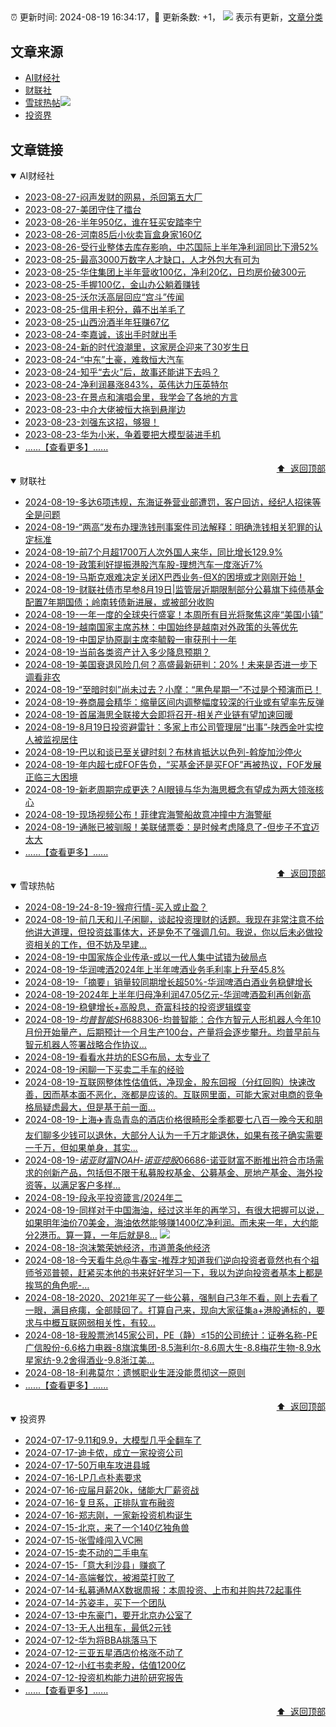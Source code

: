 ##

:alarm_clock: 更新时间: 2024-08-19 16:34:17，:rocket: 更新条数: +1， ![](/assets/dot.png) 表示有更新，[文章分类](/TAGS.md)

## 文章来源

- [AI财经社](#ai财经社)  
- [财联社](#财联社)  
- [雪球热帖](#雪球热帖)![](/assets/dot.png)   
- [投资界](#投资界)  

## 文章链接

<details open>
<summary id="ai财经社">
 AI财经社
</summary>


- [2023-08-27-闷声发财的网易，杀回第五大厂](https://www.aicaijing.com.cn/article/18610)  
- [2023-08-27-美团守住了擂台](https://www.aicaijing.com.cn/article/18611)  
- [2023-08-26-半年950亿，谁在狂买安踏李宁](https://www.aicaijing.com.cn/article/18607)  
- [2023-08-26-河南85后小伙卖盲盒身家160亿](https://www.aicaijing.com.cn/article/18608)  
- [2023-08-26-受行业整体去库存影响，中芯国际上半年净利润同比下滑52%](https://www.aicaijing.com.cn/article/18609)  
- [2023-08-25-最高3000万数字人才缺口，人才外包大有可为](https://www.aicaijing.com.cn/article/18601)  
- [2023-08-25-华住集团上半年营收100亿，净利20亿，日均房价破300元](https://www.aicaijing.com.cn/article/18602)  
- [2023-08-25-手握100亿，金山办公躺着赚钱](https://www.aicaijing.com.cn/article/18603)  
- [2023-08-25-沃尔沃高层回应“宫斗”传闻](https://www.aicaijing.com.cn/article/18604)  
- [2023-08-25-信用卡积分，薅不出羊毛了](https://www.aicaijing.com.cn/article/18605)  
- [2023-08-25-山西汾酒半年狂赚67亿](https://www.aicaijing.com.cn/article/18606)  
- [2023-08-24-李嘉诚，该出手时就出手](https://www.aicaijing.com.cn/article/18596)  
- [2023-08-24-新的时代浪潮里，这家房企迎来了30岁生日](https://www.aicaijing.com.cn/article/18597)  
- [2023-08-24-“中东”土豪，难救恒大汽车](https://www.aicaijing.com.cn/article/18598)  
- [2023-08-24-知乎“去火”后，故事还能讲下去吗？](https://www.aicaijing.com.cn/article/18599)  
- [2023-08-24-净利润暴涨843%，英伟达力压英特尔](https://www.aicaijing.com.cn/article/18600)  
- [2023-08-23-在景点和演唱会里，我学会了各地的方言](https://www.aicaijing.com.cn/article/18591)  
- [2023-08-23-中介大佬被恒大拖到悬崖边](https://www.aicaijing.com.cn/article/18592)  
- [2023-08-23-刘强东这招，够狠！](https://www.aicaijing.com.cn/article/18593)  
- [2023-08-23-华为小米，争着要把大模型装进手机](https://www.aicaijing.com.cn/article/18594)  
- [......【查看更多】......](/details/AI财经社.md)

<div align="right"><a href="#文章来源">⬆ &nbsp;返回顶部</a></div>
</details>

<details open>
<summary id="财联社">
 财联社
</summary>


- [2024-08-19-多达6项违规，东海证券营业部遭罚，客户回访，经纪人招徕等全是问题](https://www.cls.cn/detail/1768019)  
- [2024-08-19-“两高”发布办理洗钱刑事案件司法解释：明确洗钱相关犯罪的认定标准](https://www.cls.cn/detail/1768007)  
- [2024-08-19-前7个月超1700万人次外国人来华，同比增长129.9%](https://www.cls.cn/detail/1767847)  
- [2024-08-19-政策利好提振港股汽车股-理想汽车一度涨近7%](https://www.cls.cn/detail/1767959)  
- [2024-08-19-马斯克艰难决定关闭X巴西业务-但X的困境或才刚刚开始！](https://www.cls.cn/detail/1767913)  
- [2024-08-19-财联社债市早参8月19日|监管层近期限制部分公募旗下纯债基金配置7年期国债；岭南转债新进展，或被部分收购](https://www.cls.cn/detail/1767837)  
- [2024-08-19-一年一度的全球央行盛宴！本周所有目光将聚焦这座“美国小镇”](https://www.cls.cn/detail/1767907)  
- [2024-08-19-越南国家主席苏林：中国始终是越南对外政策的头等优先](https://www.cls.cn/detail/1767861)  
- [2024-08-19-中国足协原副主席李毓毅一审获刑十一年](https://www.cls.cn/detail/1767854)  
- [2024-08-19-当前各类资产计入多少降息预期？](https://www.cls.cn/detail/1767842)  
- [2024-08-19-美国衰退风险几何？高盛最新研判：20%！未来是否进一步下调看非农](https://www.cls.cn/detail/1767820)  
- [2024-08-19-“至暗时刻”尚未过去？小摩：“黑色星期一”不过是个预演而已！](https://www.cls.cn/detail/1767816)  
- [2024-08-19-券商晨会精华：缩量区间内调整幅度较深的行业或有望率先反弹](https://www.cls.cn/detail/1767810)  
- [2024-08-19-首届海思全联接大会即将召开-相关产业链有望加速回暖](https://www.cls.cn/detail/1767794)  
- [2024-08-19-8月19日投资避雷针：多家上市公司管理层“出事”-陕西金叶实控人被监视居住](https://www.cls.cn/detail/1767822)  
- [2024-08-19-巴以和谈已至关键时刻？布林肯抵达以色列-斡旋加沙停火](https://www.cls.cn/detail/1767831)  
- [2024-08-19-年内超七成FOF告负，“买基金还是买FOF”再被热议，FOF发展正临三大困境](https://www.cls.cn/detail/1767862)  
- [2024-08-19-新老周期完成更迭？AI眼镜与华为海思概念有望成为两大领涨核心](https://www.cls.cn/detail/1767882)  
- [2024-08-19-现场视频公布！菲律宾海警船故意冲撞中方海警艇](https://www.cls.cn/detail/1767876)  
- [2024-08-19-通胀已被驯服！美联储票委：是时候考虑降息了-但步子不宜迈太大](https://www.cls.cn/detail/1767939)  
- [......【查看更多】......](/details/财联社.md)

<div align="right"><a href="#文章来源">⬆ &nbsp;返回顶部</a></div>
</details>

<details open>
<summary id="雪球热帖">
 雪球热帖
</summary>


- [2024-08-19-24-8-19-猴痘行情-买入或止盈？](https://xueqiu.com/8772786299/301515467)  
- [2024-08-19-前几天和儿子闲聊，谈起投资理财的话题。我现在非常注意不给他讲大道理，但投资兹事体大，还是免不了强调几句。我说，你以后未必做投资相关的工作，但不妨及早建...](https://xueqiu.com/1436349830/301509487)  
- [2024-08-19-中国家族企业传承-或以一代人集中试错为破局点](https://xueqiu.com/3509694558/301505912)  
- [2024-08-19-华润啤酒2024年上半年啤酒业务毛利率上升至45.8%](https://xueqiu.com/4845387708/301497664)  
- [2024-08-19-「摘要」销量较同期增长超50%-华润啤酒白酒业务稳健增长](https://xueqiu.com/9284738691/301497071)  
- [2024-08-19-2024年上半年归母净利润47.05亿元-华润啤酒盈利再创新高](https://xueqiu.com/1750631962/301494732)  
- [2024-08-19-稳健增长+高股息，奇富科技的投资逻辑蝶变](https://xueqiu.com/9210717241/301464759)  
- [2024-08-19-$均普智能SH688306$-均普智能：合作方智元人形机器人今年10月份开始量产，后期预计一个月生产100台，产量将会逐步攀升。均普早前与智元机器人签署战略合作协议...](https://xueqiu.com/6051465494/301462303)  
- [2024-08-19-看看水井坊的ESG布局，太专业了](https://xueqiu.com/4829159099/301466854)  
- [2024-08-19-闲聊一下买卖二手车的经验](https://xueqiu.com/3408310156/301489770)  
- [2024-08-19-互联网整体性估值低，净现金，股东回报（分红回购）快速改善，因而基本面不恶化，涨都是应该的。互联网里面，可能大家对电商的竞争格局疑虑最大，但是基于前一面...](https://xueqiu.com/4111857140/301495102)  
- [2024-08-19-上海✈️青岛青岛的酒店价格很畸形全季都要七八百一晚今天和朋友们聊多少钱可以退休，大部分人认为一千万才能退休，如果有孩子确实需要一千万，但如果单身，其实...](https://xueqiu.com/9206536540/301465122)  
- [2024-08-19-$诺亚财富NOAH$-$诺亚控股06686$-诺亚财富不断推出符合市场需求的创新产品，包括但不限于私募股权基金、公募基金、房地产基金、海外投资等，以满足客户多样...](https://xueqiu.com/7981677245/301466709)  
- [2024-08-19-段永平投资箴言/2024年二](https://xueqiu.com/7181254885/301489480)  
- [2024-08-19-同样对于中国海油，经过这半年的再学习，有很大把握可以说，如果明年油价70美金，海油依然能够赚1400亿净利润。而未来一年，大约能分2港币。算一算，一年后就是8...](https://xueqiu.com/4111857140/301499296) ![](/assets/new.png)  
- [2024-08-18-泡沫繁荣她经济，市道萧条他经济](https://xueqiu.com/8790885129/301408408)  
- [2024-08-18-今天看牛总@牛春宝-推荐才知道我们逆向投资者竟然也有个祖师爷邓普顿，赶紧买本他的书来好好学习一下，我以为逆向投资者基本上都是挨骂的角色呢-…](https://xueqiu.com/2695845628/301403837)  
- [2024-08-18-2020、2021年买了一些公募，强制自己3年不看，刚上去看了一眼，满目疮痍，全部赎回了。打算自己来，现向大家征集a+港股通标的，要求与中概互联网弱相关性，有较...](https://xueqiu.com/9491872635/301404255)  
- [2024-08-18-我股票池145家公司，PE（静）≤15的公司统计：证券名称-PE广信股份-6.6格力电器-8旗滨集团-8.5海利尔-8.6周大生-8.8梅花生物-8.9水星家纺-9.2舍得酒业-9.8浙江美...](https://xueqiu.com/1193805304/301423600)  
- [2024-08-18-利弗莫尔：遗憾职业生涯没能贯彻这一原则](https://xueqiu.com/2524803655/301424564)  
- [......【查看更多】......](/details/雪球热帖.md)

<div align="right"><a href="#文章来源">⬆ &nbsp;返回顶部</a></div>
</details>

<details open>
<summary id="投资界">
 投资界
</summary>


- [2024-07-17-9.11和9.9，大模型几乎全翻车了](https://posts.careerengine.us/p/6697778c44726b29bffa3a09)  
- [2024-07-17-迪卡侬，成立一家投资公司](https://posts.careerengine.us/p/6697778c44726b29bffa3a01)  
- [2024-07-17-50万电车攻进县城](https://posts.careerengine.us/p/6697779c831e1d29eea44253)  
- [2024-07-16-LP几点朴素要求](https://posts.careerengine.us/p/669636a8720ed522248054dc)  
- [2024-07-16-应届月薪20k，储能大厂薪资战](https://posts.careerengine.us/p/669636a8720ed522248054d4)  
- [2024-07-16-复旦系，正排队宣布融资](https://posts.careerengine.us/p/66963699cb38e136a496986c)  
- [2024-07-16-郑志刚，一家新投资机构诞生](https://posts.careerengine.us/p/66963699cb38e136a4969874)  
- [2024-07-15-北京，来了一个140亿独角兽](https://posts.careerengine.us/p/6694db59a0c3ac562b61f9af)  
- [2024-07-15-张雪峰闯入VC圈](https://posts.careerengine.us/p/6694db59a0c3ac562b61f9b7)  
- [2024-07-15-卖不动的二手电车](https://posts.careerengine.us/p/6694db6836b2f1565d9b541a)  
- [2024-07-15-「意大利沙县」赚疯了](https://posts.careerengine.us/p/6694db6836b2f1565d9b5422)  
- [2024-07-14-高端餐饮，被湘菜打败了](https://posts.careerengine.us/p/6693862333c6e710d0bf9dc4)  
- [2024-07-14-私募通MAX数据周报：本周投资、上市和并购共72起事件](https://posts.careerengine.us/p/6693862333c6e710d0bf9dcc)  
- [2024-07-14-苏姿丰，买下一个团队](https://posts.careerengine.us/p/6693861481427510b2b9c123)  
- [2024-07-13-中东豪门，要开北京办公室了](https://posts.careerengine.us/p/66922794a876f80d113b51fe)  
- [2024-07-13-无人出租车，最低2元钱](https://posts.careerengine.us/p/669227b82202ae0dfac5d713)  
- [2024-07-12-华为将BBA挑落马下](https://posts.careerengine.us/p/6690a6c68082df14ead7eaac)  
- [2024-07-12-三亚五星酒店价格涨不动了](https://posts.careerengine.us/p/6690a6c68082df14ead7eaa4)  
- [2024-07-12-小红书卖老股，估值1200亿](https://posts.careerengine.us/p/6690a6b756b00014bcc00e8f)  
- [2024-07-12-投资机构能力进阶研究报告](https://posts.careerengine.us/p/6690a6b756b00014bcc00e87)  
- [......【查看更多】......](/details/投资界.md)

<div align="right"><a href="#文章来源">⬆ &nbsp;返回顶部</a></div>
</details>
